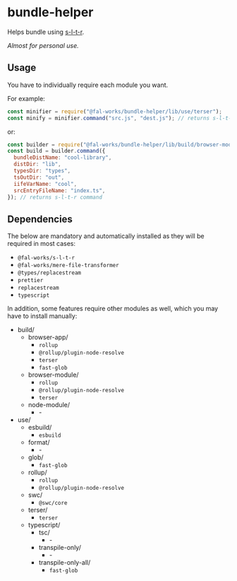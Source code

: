 # bundle-helper

Helps bundle using [s-l-t-r](https://github.com/fal-works/s-l-t-r).

*Almost for personal use.*

## Usage

You have to individually require each module you want.

For example:

```js
const minifier = require("@fal-works/bundle-helper/lib/use/terser");
const minify = minifier.command("src.js", "dest.js"); // returns s-l-t-r command
```

or:

```js
const builder = require("@fal-works/bundle-helper/lib/build/browser-module");
const build = builder.command({
  bundleDistName: "cool-library",
  distDir: "lib",
  typesDir: "types",
  tsOutDir: "out",
  iifeVarName: "cool",
  srcEntryFileName: "index.ts",
}); // returns s-l-t-r command
```


## Dependencies

The below are mandatory and automatically installed as they will be required in most cases:

- `@fal-works/s-l-t-r`
- `@fal-works/mere-file-transformer`
- `@types/replacestream`
- `prettier`
- `replacestream`
- `typescript`

In addition, some features require other modules as well, which you may have to install manually:

- build/
  - browser-app/
    - `rollup`
    - `@rollup/plugin-node-resolve`
    - `terser`
    - `fast-glob`
  - browser-module/
    - `rollup`
    - `@rollup/plugin-node-resolve`
    - `terser`
  - node-module/
    - \-
- use/
  - esbuild/
    - `esbuild`
  - format/
    - \-
  - glob/
    - `fast-glob`
  - rollup/
    - `rollup`
    - `@rollup/plugin-node-resolve`
  - swc/
    - `@swc/core`
  - terser/
    - `terser`
  - typescript/
    - tsc/
      - \-
    - transpile-only/
      - \-
    - transpile-only-all/
      - `fast-glob`
